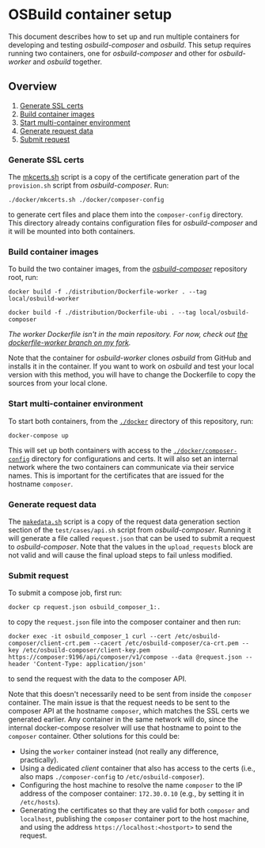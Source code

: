# OSBuild container setup

This document describes how to set up and run multiple containers for developing and testing *osbuild-composer* and *osbuild*. This setup requires running two containers, one for *osbuild-composer* and other for *osbuild-worker* and *osbuild* together.

## Overview

1. [Generate SSL certs](#generate-ssl-certs)
2. [Build container images](#build-container-images)
3. [Start multi-container environment](#start-multi-container-environment)
4. [Generate request data](#generate-request-data)
5. [Submit request](#submit-request)

### Generate SSL certs

The [mkcerts.sh](./docker/mkcerts.sh) script is a copy of the certificate generation part of the `provision.sh` script from *osbuild-composer*. Run:
```
./docker/mkcerts.sh ./docker/composer-config
```
to generate cert files and place them into the `composer-config` directory. This directory already contains configuration files for *osbuild-composer* and it will be mounted into both containers.

### Build container images

To build the two container images, from the [*osbuild-composer*](https://github.com/osbuild/osbuild-composer) repository root, run:
```
docker build -f ./distribution/Dockerfile-worker . --tag local/osbuild-worker

docker build -f ./distribution/Dockerfile-ubi . --tag local/osbuild-composer
```

*The worker Dockerfile isn't in the main repository. For now, check out [the dockerfile-worker branch on my fork](https://github.com/achilleas-k/osbuild-composer/tree/dockerfile-worker).*

Note that the container for *osbuild-worker* clones *osbuild* from GitHub and installs it in the container. If you want to work on *osbuild* and test your local version with this method, you will have to change the Dockerfile to copy the sources from your local clone.

### Start multi-container environment

To start both containers, from the [`./docker`](./docker) directory of this repository, run:
```
docker-compose up
```

This will set up both containers with access to the [`./docker/composer-config`](./docker/composer-config) directory for configurations and certs. It will also set an internal network where the two containers can communicate via their service names. This is important for the certificates that are issued for the hostname `composer`.

### Generate request data

The [`makedata.sh`](./makedata.sh) script is a copy of the request data generation section section of the `test/cases/api.sh` script from *osbuild-composer*. Running it will generate a file called `request.json` that can be used to submit a request to *osbuild-composer*. Note that the values in the `upload_requests` block are not valid and will cause the final upload steps to fail unless modified.

### Submit request

To submit a compose job, first run:
```
docker cp request.json osbuild_composer_1:.
```
to copy the `request.json` file into the composer container and then run:
```
docker exec -it osbuild_composer_1 curl --cert /etc/osbuild-composer/client-crt.pem --cacert /etc/osbuild-composer/ca-crt.pem --key /etc/osbuild-composer/client-key.pem https://composer:9196/api/composer/v1/compose --data @request.json --header 'Content-Type: application/json'
```
to send the request with the data to the composer API.

Note that this doesn't necessarily need to be sent from inside the `composer` container. The main issue is that the request needs to be sent to the composer API at the hostname `composer`, which matches the SSL certs we generated earlier. Any container in the same network will do, since the internal docker-compose resolver will use that hostname to point to the `composer` container. Other solutions for this could be:
- Using the `worker` container instead (not really any difference, practically).
- Using a dedicated *client* container that also has access to the certs (i.e., also maps `./composer-config` to `/etc/osbuild-composer`).
- Configuring the host machine to resolve the name `composer` to the IP address of the composer container: `172.30.0.10` (e.g., by setting it in `/etc/hosts`).
- Generating the certificates so that they are valid for both `composer` and `localhost`, publishing the `composer` container port to the host machine, and using the address `https://localhost:<hostport>` to send the request.
